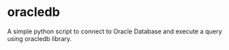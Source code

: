 # oracledb
A simple python script to connect to Oracle Database and execute a query using oracledb library.
